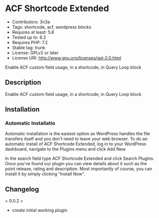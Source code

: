 # ACF Shortcode Extended

* Contributors: 3n3a
* Tags: shortcode, acf, wordpress blocks
* Requires at least: 5.8
* Tested up to: 6.2
* Requires PHP: 7.2
* Stable tag: trunk
* License: GPLv2 or later
* License URI: <http://www.gnu.org/licenses/gpl-2.0.html>

Enable ACF custom field usage, in a shortcode, in Query Loop block

## Description

Enable ACF custom field usage, in a shortcode, in Query Loop block

## Installation

### Automatic Installatio

Automatic installation is the easiest option as WordPress handles the file transfers itself and you don’t need to leave your web browser. To do an automatic install of ACF Shortcode Extended, log in to your WordPress dashboard, navigate to the Plugins menu and click Add New.

In the search field type ACF Shortcode Extended and click Search Plugins. Once you’ve found our plugin you can view details about it such as the point release, rating and description. Most importantly of course, you can install it by simply clicking “Install Now”.

## Changelog

= 0.0.2 =

* create initial working plugin
